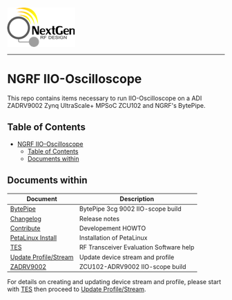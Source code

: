 ![logo](docs/images/ngrf_logo.png)

---

# NGRF IIO-Oscilloscope
This repo contains items necessary to run IIO-Oscilloscope on a ADI ZADRV9002 Zynq UltraScale+ MPSoC ZCU102 and NGRF's BytePipe.


## Table of Contents
- [NGRF IIO-Oscilloscope](#ngrf-iio-oscilloscope)
  - [Table of Contents](#table-of-contents)
  - [Documents within](#documents-within)

## Documents within

|  Document                                         | Description                               |
|---------------------------------------------------|-------------------------------------------|
| [BytePipe](docs/BytePipe.md)                      | BytePipe 3cg 9002 IIO-scope build         |
| [Changelog](docs/CHANGELOG.md)                    | Release notes                             |
| [Contribute](docs/CONTRIBUTING.md)                | Developement HOWTO                        |
| [PetaLinux Install](docs/PetaLinuxInstall.md)     | Installation of PetaLinux                 |
| [TES](docs/TESHowTo.md)                           | RF Transceiver Evaluation Software help   |
| [Update Profile/Stream](docs/UpdateProfiles.md)   | Update device stream and profile          |
| [ZADRV9002](docs/ZADRV9002.md)                    | ZCU102-ADRV9002 IIO-scope build           |

For details on creating and updating device stream and profile, please start with [TES](docs/TESHowTo.md) then proceed to [Update Profile/Stream](docs/UpdateProfiles.md).